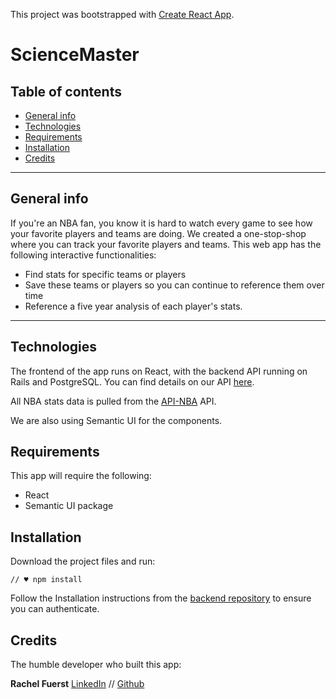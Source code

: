 This project was bootstrapped with [Create React App](https://github.com/facebook/create-react-app).

ScienceMaster
====================================

## Table of contents
* [General info](#general-info)
* [Technologies](#technologies)
* [Requirements](#requirements)
* [Installation](#installation)
* [Credits](#credits)

---

## General info
If you're an NBA fan, you know it is hard to watch every game to see how your favorite players and teams are doing. We created a one-stop-shop where you can track your favorite players and teams. This web app has the following interactive functionalities: 
- Find stats for specific teams or players
- Save these teams or players so you can continue to reference them over time
- Reference a five year analysis of each player's stats.


---

## Technologies
The frontend of the app runs on React, with the backend API running on Rails and PostgreSQL. You can find details on our API [here](https://github.com/crayray/nba-stats-tracker-backend). 

All NBA stats data is pulled from the [API-NBA](https://rapidapi.com/api-sports/api/api-nba/details) API. 

We are also using Semantic UI for the components. 


## Requirements
This app will require the following:
- React
- Semantic UI package

## Installation
Download the project files and run:
```
// ♥ npm install
```
Follow the Installation instructions from the [backend repository](https://github.com/crayray/nba-stats-tracker-backend) to ensure you can authenticate.

## Credits


The humble developer who built this app:


**Rachel Fuerst** [LinkedIn](https://www.linkedin.com/in/rachfuerst) // [Github](https://github.com/crayray)


